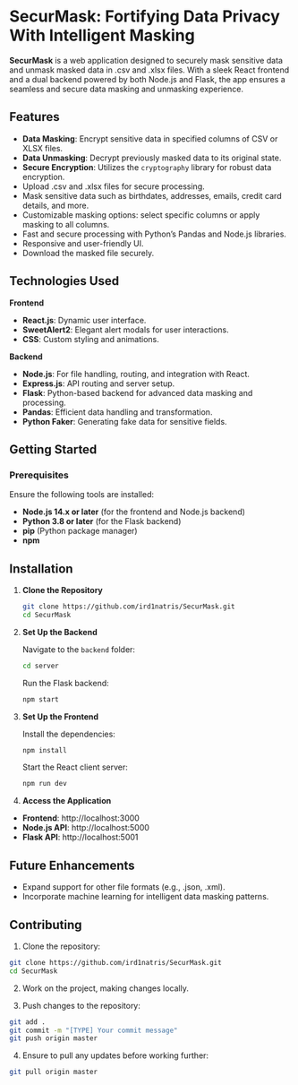 # SecurMask: Fortifying Data Privacy With Intelligent Masking

**SecurMask** is a web application designed to securely mask sensitive data and unmask masked data in .csv and .xlsx files. With a sleek React frontend and a dual backend powered by both Node.js and Flask, the app ensures a seamless and secure data masking and unmasking experience.

## Features

- **Data Masking**: Encrypt sensitive data in specified columns of CSV or XLSX files.
- **Data Unmasking**: Decrypt previously masked data to its original state.
- **Secure Encryption**: Utilizes the `cryptography` library for robust data encryption.
- Upload .csv and .xlsx files for secure processing.
- Mask sensitive data such as birthdates, addresses, emails, credit card details, and more.
- Customizable masking options: select specific columns or apply masking to all columns.
- Fast and secure processing with Python’s Pandas and Node.js libraries.
- Responsive and user-friendly UI.
- Download the masked file securely.

## Technologies Used

**Frontend**

- **React.js**: Dynamic user interface.
- **SweetAlert2**: Elegant alert modals for user interactions.
- **CSS**: Custom styling and animations.
  
**Backend**

- **Node.js**: For file handling, routing, and integration with React.
- **Express.js**: API routing and server setup.
- **Flask**: Python-based backend for advanced data masking and processing.
- **Pandas**: Efficient data handling and transformation.
- **Python Faker**: Generating fake data for sensitive fields.

## Getting Started

### Prerequisites

Ensure the following tools are installed:

- **Node.js 14.x or later** (for the frontend and Node.js backend)
- **Python 3.8 or later** (for the Flask backend)
- **pip** (Python package manager)
- **npm**

## Installation

1. **Clone the Repository**
   ```bash
   git clone https://github.com/ird1natris/SecurMask.git
   cd SecurMask
   ```
2. **Set Up the Backend**
   
   Navigate to the `backend` folder:
   ```bash
   cd server
   ```
   
   Run the Flask backend:
   ```bash
   npm start  
   ```

3. **Set Up the Frontend**

   Install the dependencies:
   ```bash
   npm install  
   ```

   Start the React client server:
   ```bash
   npm run dev    
   ```
  
4. **Access the Application**

- **Frontend**: http://localhost:3000
- **Node.js API**: http://localhost:5000
- **Flask API**: http://localhost:5001

## Future Enhancements

- Expand support for other file formats (e.g., .json, .xml).
- Incorporate machine learning for intelligent data masking patterns.

## Contributing

1. Clone the repository:
```bash
git clone https://github.com/ird1natris/SecurMask.git  
cd SecurMask  
```

2. Work on the project, making changes locally.

3. Push changes to the repository:
```bash
git add .  
git commit -m "[TYPE] Your commit message"  
git push origin master  
```

4. Ensure to pull any updates before working further:
```bash
git pull origin master  
```
